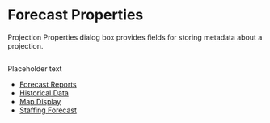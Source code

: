 # Forecast Properties
Projection Properties dialog box provides fields for storing metadata about a projection.

![]()

Placeholder text
* [Forecast Reports](forecastReports.md)
* [Historical Data](historicalData.md)
* [Map Display](mapDisplay.md)
* [Staffing Forecast](staffingForecasts.md)
